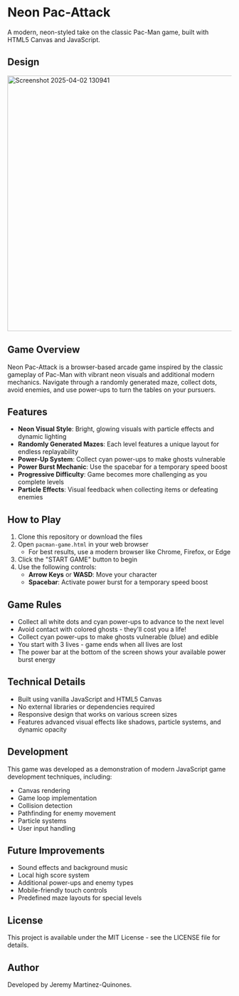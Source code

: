 # Neon Pac-Attack

A modern, neon-styled take on the classic Pac-Man game, built with HTML5 Canvas and JavaScript.

## Design
<img width="574" alt="Screenshot 2025-04-02 130941" src="https://github.com/user-attachments/assets/11e77988-4cc4-437e-ae5c-39cb73c3e10e" />

## Game Overview

Neon Pac-Attack is a browser-based arcade game inspired by the classic gameplay of Pac-Man with vibrant neon visuals and additional modern mechanics. Navigate through a randomly generated maze, collect dots, avoid enemies, and use power-ups to turn the tables on your pursuers.

## Features

- **Neon Visual Style**: Bright, glowing visuals with particle effects and dynamic lighting
- **Randomly Generated Mazes**: Each level features a unique layout for endless replayability
- **Power-Up System**: Collect cyan power-ups to make ghosts vulnerable
- **Power Burst Mechanic**: Use the spacebar for a temporary speed boost
- **Progressive Difficulty**: Game becomes more challenging as you complete levels
- **Particle Effects**: Visual feedback when collecting items or defeating enemies

## How to Play

1. Clone this repository or download the files
2. Open `pacman-game.html` in your web browser
   - For best results, use a modern browser like Chrome, Firefox, or Edge
3. Click the "START GAME" button to begin
4. Use the following controls:
   - **Arrow Keys** or **WASD**: Move your character
   - **Spacebar**: Activate power burst for a temporary speed boost

## Game Rules

- Collect all white dots and cyan power-ups to advance to the next level
- Avoid contact with colored ghosts - they'll cost you a life!
- Collect cyan power-ups to make ghosts vulnerable (blue) and edible
- You start with 3 lives - game ends when all lives are lost
- The power bar at the bottom of the screen shows your available power burst energy

## Technical Details

- Built using vanilla JavaScript and HTML5 Canvas
- No external libraries or dependencies required
- Responsive design that works on various screen sizes
- Features advanced visual effects like shadows, particle systems, and dynamic opacity

## Development

This game was developed as a demonstration of modern JavaScript game development techniques, including:

- Canvas rendering
- Game loop implementation
- Collision detection
- Pathfinding for enemy movement
- Particle systems
- User input handling

## Future Improvements

- Sound effects and background music
- Local high score system
- Additional power-ups and enemy types
- Mobile-friendly touch controls
- Predefined maze layouts for special levels 

## License

This project is available under the MIT License - see the LICENSE file for details.

## Author

Developed by Jeremy Martinez-Quinones. 
